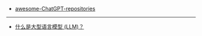 - [awesome-ChatGPT-repositories](https://github.com/taishi-i/awesome-ChatGPT-repositories/blob/main/docs/README.zh-hans.md)

---

- [什么是大型语言模型 (LLM)？](https://www.elastic.co/cn/what-is/large-language-models)